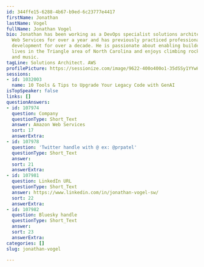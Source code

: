 ```yaml
---
id: 344ffe15-6288-4b67-b9ed-6c23777e4417
firstName: Jonathan
lastName: Vogel
fullName: Jonathan Vogel
bio: Jonathan has been working as a DevOps specialist solutions architect at Amazon
  Web Services for over a year and has previously practiced professional software
  development for over a decade. He is passionate about enabling builders. Jonathan
  lives in the Triangle area of North Carolina and enjoys climbing rocks, birding
  and music.
tagLine: Solutions Architect. AWS
profilePicture: https://sessionize.com/image/9622-400o400o1-35dSSy1YYwHaK5TLN8kwEP.jpg
sessions:
- id: 1032003
  name: 10 Tools & Tips to Upgrade Your Legacy Code with GenAI
isTopSpeaker: false
links: []
questionAnswers:
- id: 107974
  question: Company
  questionType: Short_Text
  answer: Amazon Web Services
  sort: 17
  answerExtra:
- id: 107978
  question: 'Twitter handle with @ ex: @prpatel'
  questionType: Short_Text
  answer:
  sort: 21
  answerExtra:
- id: 107981
  question: LinkedIn URL
  questionType: Short_Text
  answer: https://www.linkedin.com/in/jonathan-vogel-sw/
  sort: 22
  answerExtra:
- id: 107982
  question: Bluesky handle
  questionType: Short_Text
  answer:
  sort: 23
  answerExtra:
categories: []
slug: jonathan-vogel

---
```

